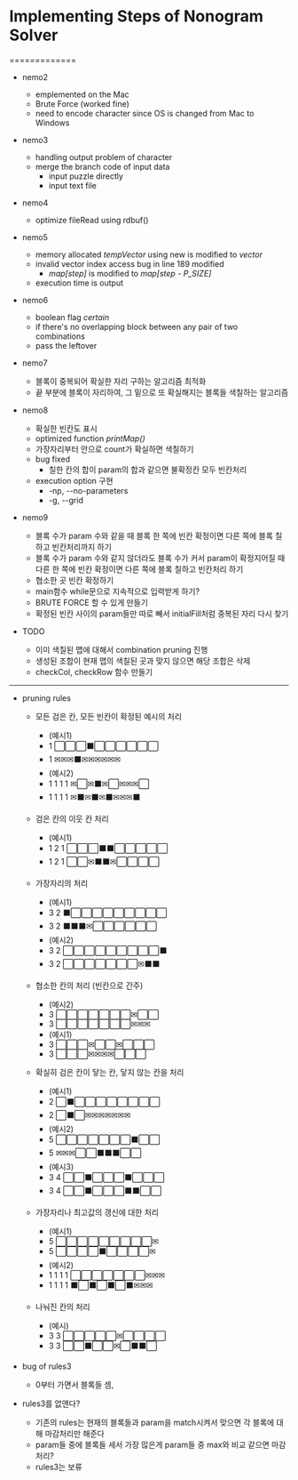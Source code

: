 # Implementing Steps of Nonogram Solver
=============
* nemo2
  - emplemented on the Mac
  - Brute Force (worked fine)
  - need to encode character since OS is changed from Mac to Windows

* nemo3
  - handling output problem of character
  - merge the branch code of input data
    + input puzzle directly
    + input text file

* nemo4
  - optimize fileRead using rdbuf()

* nemo5
  - memory allocated *tempVector* using new is modified to *vector<int>*
  - invalid vector index access bug in line 189 modified
    + *map[step]* is modified to *map[step - P_SIZE]*
  - execution time is output

* nemo6
  - boolean flag *certain*
  - if there's no overlapping block between any pair of two combinations
  - pass the leftover

* nemo7
  - 블록이 중복되어 확실한 자리 구하는 알고리즘 최적화
  - 끝 부분에 블록이 자리하여, 그 밑으로 또 확실해지는 블록들 색칠하는 알고리즘

* nemo8
  - 확실한 빈칸도 표시
  - optimized function *printMap()*
  - 가장자리부터 안으로 count가 확실하면 색칠하기
  - bug fixed
    - 칠한 칸의 합이 param의 합과 같으면 불확정칸 모두 빈칸처리
  - execution option 구현
    - -np, --no-parameters
    - -g, --grid

* nemo9
  - 블록 수가 param 수와 같을 때 블록 한 쪽에 빈칸 확정이면 다른 쪽에 블록 칠하고 빈칸처리까지 하기
  - 블록 수가 param 수와 같지 않더라도 블록 수가 커서 param이 확정지어질 때 다른 한 쪽에 빈칸 확정이면 다른 쪽에 블록 칠하고 빈칸처리 하기
  - 협소한 곳 빈칸 확정하기
  - main함수 while문으로 지속적으로 입력받게 하기?
  - BRUTE FORCE 할 수 있게 만들기
  - 확정된 빈칸 사이의 param들만 따로 빼서 initialFill처럼 중복된 자리 다시 찾기

* TODO  
  - 이미 색칠된 맵에 대해서 combination pruning 진행
  + 생성된 조합이 현재 맵의 색칠된 곳과 맞지 않으면 해당 조합은 삭제
  - checkCol, checkRow 함수 만들기
---------------------------------------
* pruning rules
  + 모든 검은 칸, 모든 빈칸이 확정된 예시의 처리
    - (예시1)
    - 1 ⬜⬜⬜⬛⬜⬜⬜⬜⬜⬜
    - 1 ✉✉✉⬛✉✉✉✉✉✉
    - (예시2)
    - 1 1 1 1 ✉⬜✉⬛✉⬜✉✉✉⬜
    - 1 1 1 1 ✉⬛✉⬛✉⬛✉✉✉⬛

  + 검은 칸의 이웃 칸 처리
    - (예시1)
    - 1 2 1 ⬜⬜⬜⬛⬛⬜⬜⬜⬜⬜
    - 1 2 1 ⬜⬜✉⬛⬛✉⬜⬜⬜⬜

  + 가장자리의 처리
    - (예시1)
    - 3 2 ⬛⬜⬜⬜⬜⬜⬜⬜⬜⬜
    - 3 2 ⬛⬛⬛✉⬜⬜⬜⬜⬜⬜
    - (예시2)
    - 3 2 ⬜⬜⬜⬜⬜⬜⬜⬜⬜⬛
    - 3 2 ⬜⬜⬜⬜⬜⬜⬜✉⬛⬛

  + 협소한 칸의 처리 (빈칸으로 간주)
    - (예시2)
    - 3 ⬜⬜⬜⬜⬜⬜⬜✉⬜⬜
    - 3 ⬜⬜⬜⬜⬜⬜⬜✉✉✉
    - (예시1)
    - 3 ⬜⬜⬜✉⬜⬜✉⬜⬜⬜
    - 3 ⬜⬜⬜✉✉✉✉⬜⬜⬜

  + 확실히 검은 칸이 닿는 칸, 닿지 않는 칸을 처리
    - (예시1)
    - 2 ⬜⬛⬜⬜⬜⬜⬜⬜⬜⬜
    - 2 ⬜⬛⬜✉✉✉✉✉✉✉
    - (예시2)
    - 5 ⬜⬜⬜⬜⬜⬜⬜⬛⬜⬜
    - 5 ✉✉✉⬜⬜⬛⬛⬛⬜⬜
    - (예시3)
    - 3 4 ⬜⬜⬛⬜⬜⬜⬛⬜⬜⬜
    - 3 4 ⬜⬜⬛⬜⬜⬜⬛⬛⬜⬜

  + 가장자리나 최고값의 갱신에 대한 처리
    - (예시1)
    - 5 ⬜⬜⬜⬜⬜⬜⬜⬜⬜✉
    - 5 ⬜⬜⬜⬜⬛⬜⬜⬜⬜✉
    - (예시2)
    - 1 1 1 1 ⬜⬜⬜⬜⬜⬜⬜✉✉✉
    - 1 1 1 1 ⬛⬜⬛⬜⬛⬜⬛✉✉✉

  + 나눠진 칸의 처리
    - (예시)
    - 3 3 ⬜⬜⬜⬜⬜✉⬜⬜⬜⬜
    - 3 3 ⬜⬜⬛⬜⬜✉⬜⬛⬛⬜


<!--
  - 칠하면 안됨
      5  ⬜⬜⬜⬜⬜⬜⬜⬜⬜⬜
      5  ✉✉✉⬜⬜⬜⬜⬜⬜⬜
      5  ⬜⬜⬛⬜⬜⬜⬜⬜⬜⬜
      5  ✉✉⬛✉⬜⬜⬜⬜⬜⬜

  - 칠합시다
      5  ⬛⬜⬜⬜⬜⬜⬜⬜⬜⬜
      5  ⬛⬛⬜⬜⬜⬜⬜⬜⬜⬜
    5 2  ⬛⬜⬜⬜⬛✉⬛⬜⬜⬜
      5  ✉✉✉⬛⬜⬜⬜⬜⬜⬜
      5  ✉✉✉⬛⬛⬜⬜⬜⬜⬜
    2 5  ✉⬛⬛✉⬛⬛⬜⬜⬜⬜

* mergeStart, mergeEnd, nextBlockCnt
  - don't need *mergeEnd* anymore

         ⬜⬜⬜⬜⬜⬛⬜⬜⬛⬛⬛⬜⬜⬛⬛⬛⬜⬜⬜⬜⬜⬜⬜

         ⬜⬜⬜⬜⬜⬛ ⬜ ⬜ ⬛⬛ ⬛ ⬜ ⬜ ⬛ ⬛ ⬛ ⬜ ⬜⬜⬜⬜⬜⬜
         0 1 2 3 4 5  6  7 8 9 10 11 12 13 14 15 16
mgStart               s  s 8 8  8 -1 -1 13 13 13 -1
nxtBCnt               0  0 1 2  3  3  3  3  3  3  3


mgEnd              s -1 -1 8 9 10 10 10 13 14 15 15

        ⬜⬜⬛⬛⬛⬛⬜ ⬜⬛⬛ ⬛ ⬜ ⬜ ⬛ ⬛ ⬛ ⬜⬜⬜⬜⬜⬜⬜
        0 1 2 3 4 5 6 7 8 9 10 11 12 13 14 15 16        
mgStart             s s 8 8  8 -1 -1 13 13 13 -1
nxtBCnt             0 0 1 2  3  3  3  3  3  3  3

mgEnd       1 2 3 4 4 4 8 9 10 10 10 13 14 15 15 -->

* bug of rules3
  - 0부터 가면서 블록들 셈,

* rules3를 없앤다?
  - 기존의 rules는 현재의 블록들과 param을 match시켜서 맞으면 각 블록에 대해 마감처리만 해준다
  - param들 중에
    블록들 세서 가장 많은게 param들 중 max와 비교 같으면 마감처리?
  - rules3는 보류

  <!-- 1 2 1 ⬜⬜⬜⬛⬛⬜⬜⬜⬜⬜
  1 2 1 ⬜⬜✉⬛⬛✉⬜⬜⬜⬜

  1 4 5 1 ⬜⬜⬜⬜⬛⬛⬛⬛⬜⬜⬜⬜⬛⬛⬛⬛⬜⬜⬜⬜
  1 4 5 1 ⬜⬜⬜✉⬛⬛⬛⬛✉⬜⬜⬜⬛⬛⬛⬛⬜⬜⬜⬜

  1 4 5 1 ⬜⬜⬜⬜⬛⬛⬛⬛⬜⬜⬜⬜⬛⬛⬛⬜⬜⬜⬜⬜
  max 블록부터 param이랑 비교
  <position, blockCount>
  <4, 4>
  <12, 3>
  순으로

  param은 5, 4, 1, 1순으로 비교 (같으면 앞에서부터)

  <4, 4> == param 5
  position (4) 앞에 param의 순서로 5의 앞에 있는 1, 4가 올 수 있는지 확인
    (즉, 블록이 param 5라면 param 순서로 5 앞에 있는 1, 4가 해당 블록 앞에 올 수 있어야 한다)
  position이 4니까 1, 4가 올 수 없다

  param의 다음 순서로 넘어감 4
  if(blockCount > param)이면 break;

  position 4 앞에 1이 올 수 있다
  있다면 블록 수 세서 일치하면 앞뒤 마감 처리!

  if( max(blockCount) > descending order 두번째 param )
    해당 block은 max param이 확실하므로
    왼쪽으로 이동, 오른쪽으로 이동 하는 처리
  - 이것도 문제인게 블록이 또 나오면 merge할지 말지, param을 보면서 판단해야 하는데
  - 확정빈칸이 나온다고 해도  


  1 2 11 8 ⬜⬜⬜⬜⬜✉⬛⬜⬛⬛⬛⬛⬛⬛⬛⬛⬜⬜✉⬛⬛⬜⬛⬛⬛⬛⬛⬜⬜⬜


  1 2 11 8 ⬜⬜⬜⬜⬜⬜⬛⬜⬛⬛⬛⬛⬛⬛⬛⬛⬜⬜✉⬛⬛⬜⬛⬛⬛⬛⬛⬜⬜⬜

  1 2 8 5 ⬜⬜⬜⬜⬜⬜✉⬜⬜⬜⬜⬜⬜⬜⬜⬜⬜✉⬜⬜⬜⬜⬜⬜⬜
  1 2 8 5 ⬜⬜⬜⬜⬜⬜✉⬜⬜⬜⬜⬜⬜⬜⬜⬜⬜✉⬜⬜⬜⬜⬜⬜⬜
  1 2 8 5 ⬜⬛⬜⬜⬜⬜✉⬜⬜⬜⬜⬜⬜⬜⬜⬜⬜✉⬜⬜⬜⬜⬜⬜⬜ -->
